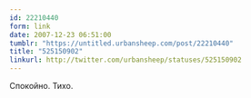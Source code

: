 ```yaml
---
id: 22210440
form: link
date: 2007-12-23 06:51:00
tumblr: "https://untitled.urbansheep.com/post/22210440"
title: "525150902"
linkurl: http://twitter.com/urbansheep/statuses/525150902
---
```

<p>Спокойно. Тихо.</p>
